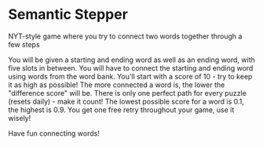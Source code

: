 # Semantic Stepper
NYT-style game where you try to connect two words together through a few steps

You will be given a starting and ending word as well as an ending word, with five slots in between. You will have to connect the starting and ending word
using words from the word bank. You'll start with a score of 10 - try to keep it as high as possible! The more connected a word is, the lower the "difference
score" will be. There is only one perfect path for every puzzle (resets daily) - make it count! The lowest possible score for a word is 0.1, the highest is 0.9. 
You get one free retry throughout your game, use it wisely! 

Have fun connecting words!
